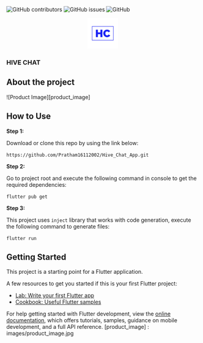 ![GitHub contributors](https://img.shields.io/github/contributors/Pratham16112002/Hive_Chat_App)
![GitHub issues](https://img.shields.io/github/issues/Pratham16112002/Hive_Chat_App)
![GitHub](https://img.shields.io/github/license/Pratham16112002/Hive_Chat_App)

<div align="center">
    <a href="">
    <img src="images/Logo.png" alt="Logo" width="80" height="80">
    </a>
</div>

### HIVE CHAT

## About the project

![Product Image][product_image]

## How to Use

**Step 1:**

Download or clone this repo by using the link below:

```
https://github.com/Pratham16112002/Hive_Chat_App.git
```

**Step 2:**

Go to project root and execute the following command in console to get the required dependencies:

```
flutter pub get
```

**Step 3:**

This project uses `inject` library that works with code generation, execute the following command to generate files:

```
flutter run
```

## Getting Started

This project is a starting point for a Flutter application.

A few resources to get you started if this is your first Flutter project:

- [Lab: Write your first Flutter app](https://docs.flutter.dev/get-started/codelab)
- [Cookbook: Useful Flutter samples](https://docs.flutter.dev/cookbook)

For help getting started with Flutter development, view the
[online documentation](https://docs.flutter.dev/), which offers tutorials,
samples, guidance on mobile development, and a full API reference.
[product_image] : images/product_image.jpg
